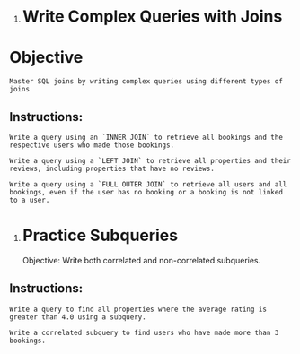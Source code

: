 1. # Write Complex Queries with Joins
# Objective
    Master SQL joins by writing complex queries using different types of joins
## Instructions:

    Write a query using an `INNER JOIN` to retrieve all bookings and the respective users who made those bookings.

    Write a query using a `LEFT JOIN` to retrieve all properties and their reviews, including properties that have no reviews.

    Write a query using a `FULL OUTER JOIN` to retrieve all users and all bookings, even if the user has no booking or a booking is not linked to a user.

1. # Practice Subqueries

    Objective: Write both correlated and non-correlated subqueries.

## Instructions:

    Write a query to find all properties where the average rating is greater than 4.0 using a subquery.

    Write a correlated subquery to find users who have made more than 3 bookings.
